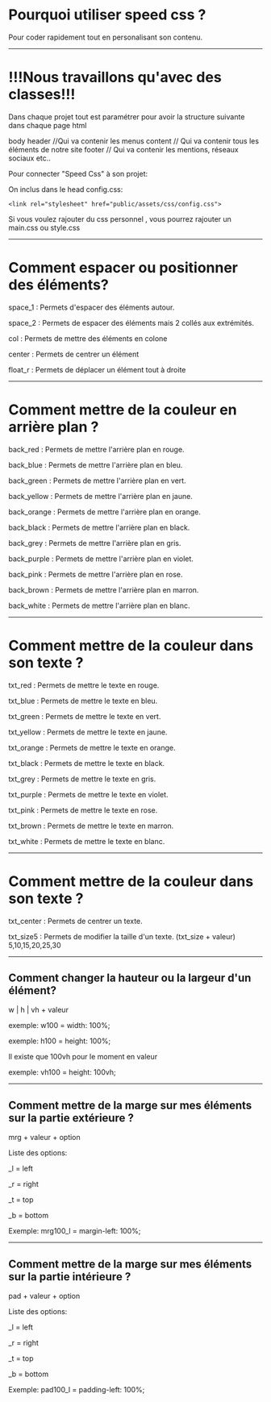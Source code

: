 # Pourquoi utiliser speed css ?
Pour coder rapidement tout en personalisant son contenu.

----------------------------------------------------------------------
# !!!Nous travaillons qu'avec des classes!!!
Dans chaque projet tout est paramétrer pour avoir la structure suivante dans chaque page html

body
    header //Qui va contenir les menus
    content // Qui va contenir tous les éléments de notre site
    footer // Qui va contenir les mentions, réseaux sociaux etc..

Pour connecter "Speed Css" à son projet: 

On inclus dans le head config.css:
```
<link rel="stylesheet" href="public/assets/css/config.css">
```

Si vous voulez rajouter du css personnel , vous pourrez rajouter un main.css ou style.css

----------------------------------------------------------------------
# Comment espacer ou positionner des éléments?

space_1 : Permets d'espacer des éléments autour.

space_2 : Permets de espacer des éléments mais 2 collés aux extrémités.

col     : Permets de mettre des éléments en colone

center  : Permets de centrer un élément

float_r : Permets de déplacer un élément tout à droite

----------------------------------------------------------------------

# Comment mettre de la couleur en arrière plan ?

back_red    : Permets de mettre l'arrière plan en rouge.

back_blue   : Permets de mettre l'arrière plan en bleu.

back_green  : Permets de mettre l'arrière plan en vert.

back_yellow : Permets de mettre l'arrière plan en jaune.

back_orange : Permets de mettre l'arrière plan en orange.

back_black  : Permets de mettre l'arrière plan en black.

back_grey   : Permets de mettre l'arrière plan en gris.

back_purple : Permets de mettre l'arrière plan en violet.

back_pink   : Permets de mettre l'arrière plan en rose.

back_brown  : Permets de mettre l'arrière plan en marron.

back_white  : Permets de mettre l'arrière plan en blanc.

----------------------------------------------------------------------

# Comment mettre de la couleur dans son texte ?

txt_red    : Permets de mettre le texte en rouge.

txt_blue   : Permets de mettre le texte en bleu.

txt_green  : Permets de mettre le texte en vert.

txt_yellow : Permets de mettre le texte en jaune.

txt_orange : Permets de mettre le texte en orange.

txt_black  : Permets de mettre le texte en black.

txt_grey   : Permets de mettre le texte en gris.

txt_purple : Permets de mettre le texte en violet.

txt_pink   : Permets de mettre le texte en rose.

txt_brown  : Permets de mettre le texte en marron.

txt_white  : Permets de mettre le texte en blanc.

----------------------------------------------------------------------

# Comment mettre de la couleur dans son texte ?

txt_center  : Permets de centrer un texte.

txt_size5   : Permets de modifier la taille d'un texte. (txt_size + valeur) 5,10,15,20,25,30

----------------------------------------------------------------------
## Comment changer la hauteur ou la largeur d'un élément?

w | h | vh  + valeur

exemple: w100 = width: 100%;

exemple: h100 = height: 100%;

Il existe que 100vh pour le moment en valeur

exemple: vh100 = height: 100vh;

----------------------------------------------------------------------
## Comment mettre de la marge sur mes éléments sur la partie extérieure ?

mrg + valeur + option

Liste des options:

_l = left

_r = right

_t = top

_b = bottom

Exemple: mrg100_l = margin-left: 100%;

----------------------------------------------------------------------
## Comment mettre de la marge sur mes éléments sur la partie intérieure ?

pad + valeur + option

Liste des options:

_l = left

_r = right

_t = top

_b = bottom

Exemple: pad100_l = padding-left: 100%;